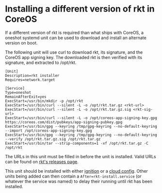 # Installing a different version of rkt in CoreOS

If a different version of rkt is required than what ships with CoreOS, a
oneshot systemd unit can be used to download and install an alternate version
on boot.

The following unit will use curl to download rkt, its signature, and the CoreOS
app signing key. The downloaded rkt is then verified with its signature, and
extracted to /opt/rkt.

```
[Unit]
Description=rkt installer
Requires=network.target

[Service]
Type=oneshot
RemainAfterExit=yes
ExecStart=/usr/bin/mkdir -p /opt/rkt
ExecStart=/usr/bin/curl --silent -L -o /opt/rkt.tar.gz <rkt-url>
ExecStart=/usr/bin/curl --silent -L -o /opt/rkt.tar.gz.sig <rkt-sig-url>
ExecStart=/usr/bin/curl --silent -L -o /opt/coreos-app-signing-key.gpg https://coreos.com/dist/pubkeys/app-signing-pubkey.gpg
ExecStart=/usr/bin/gpg --keyring /tmp/gpg-keyring --no-default-keyring --import /opt/coreos-app-signing-key.gpg
ExecStart=/usr/bin/gpg --keyring /tmp/gpg-keyring --no-default-keyring --verify /opt/rkt.tar.gz.sig /opt/rkt.tar.gz
ExecStart=/usr/bin/tar --strip-components=1 -xf /opt/rkt.tar.gz -C /opt/rkt
```

The URLs in this unit must be filled in before the unit is installed. Valid
URLs can be found on [rkt's releases page][rkt-releases].

This unit should be installed with either [ignition][ignition] or a [cloud config][cloud-config].
Other units being added can then contain a `After=rkt-install.service` (or
whatever the service was named) to delay their running until rkt has been
installed.

[rkt-releases]: https://github.com/rkt/rkt/releases
[ignition]: https://coreos.com/ignition/docs/latest/
[cloud-config]: https://coreos.com/os/docs/latest/cloud-config.html
